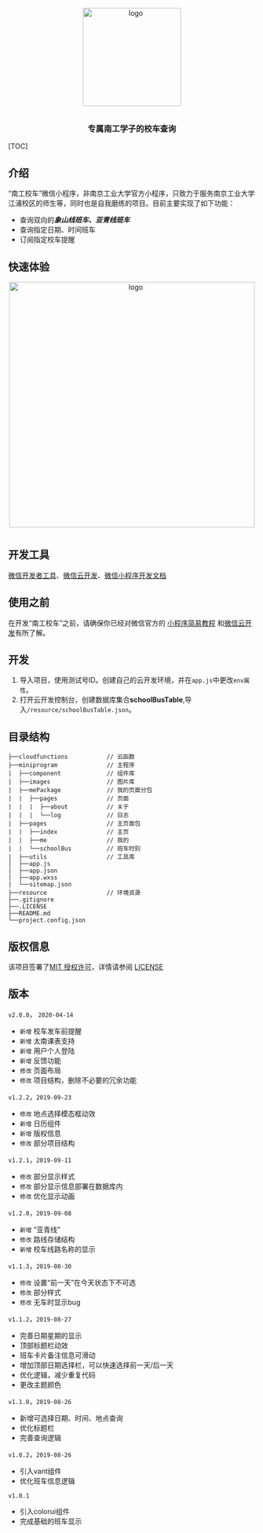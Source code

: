 <p align="center">
  <img alt="logo" src="https://picgo-1256052225.cos.ap-guangzhou.myqcloud.com/img/20200128131530.png" width="200" style="margin-bottom: 10px;">
</p>
<h3 align="center">专属南工学子的校车查询</h3>

[TOC]

## 介绍

“南工校车”微信小程序，非南京工业大学官方小程序，只致力于服务南京工业大学江浦校区的师生等，同时也是自我磨练的项目。目前主要实现了如下功能：

- 查询双向的***象山线班车、亚青线班车***
- 查询指定日期、时间班车
- 订阅指定校车提醒

## 快速体验

<p align="center">
  <img alt="logo" src="https://picgo-1256052225.cos.ap-guangzhou.myqcloud.com/img/20200128131648.png" width="500" style="margin-bottom: 10px;">
</p>




## 开发工具

[微信开发者工具](https://developers.weixin.qq.com/miniprogram/dev/devtools/devtools.html )、[微信云开发](https://developers.weixin.qq.com/miniprogram/dev/wxcloud/basis/getting-started.html)、[微信小程序开发文档](https://developers.weixin.qq.com/miniprogram/dev/framework/)



## 使用之前

在开发“南工校车”之前，请确保你已经对微信官方的 [小程序简易教程](https://mp.weixin.qq.com/debug/wxadoc/dev/) 和[微信云开发](https://developers.weixin.qq.com/miniprogram/dev/wxcloud/basis/getting-started.html)有所了解。

## 开发

1. 导入项目，使用测试号ID。创建自己的云开发环境，并在`app.js`中更改`env属性`。
2. 打开云开发控制台，创建数据库集合**schoolBusTable**,导入`/resource/schoolBusTable.json`。

## 目录结构

```
├──cloudfunctions			// 云函数
├──miniprogram				// 主程序
|  ├──component				// 组件库
|  ├──images				// 图片库
|  ├──mePackage				// 我的页面分包
|  |  ├──pages				// 页面
|  |  |  ├──about			// 关于
|  |  |  └──log				// 日志
|  ├──pages					// 主页面包
|  |  ├──index				// 主页
|  |  ├──me					// 我的
|  |  └──schoolBus			// 班车时刻
|  ├──utils					// 工具库
│  ├──app.js
|  ├──app.json
|  ├──app.wxss
|  └──sitemap.json
├──resource					// 环境资源
├──.gitignore
├──.LICENSE
├──README.md
└──project.config.json

```



## 版权信息

该项目签署了[MIT 授权许可](http://www.opensource.org/licenses/mit-license.php)，详情请参阅 [LICENSE](LICENSE)

## 版本

`v2.0.0`， `2020-04-14`

- `新增` 校车发车前提醒
- `新增` 太南课表支持
- `新增` 用户个人登陆
- `新增` 反馈功能
- `修改` 页面布局
- `修改`  项目结构，删除不必要的冗余功能

`v1.2.2`，`2019-09-23`

- `修改` 地点选择模态框动效
- `新增` 日历组件
- `新增` 版权信息
- `修改` 部分项目结构

`v1.2.1`，`2019-09-11`

- `修改` 部分显示样式
- `修改` 部分显示信息部署在数据库内
- `修改` 优化显示动画

`v1.2.0`，`2019-09-08`

- `新增` “亚青线”
- `修改` 路线存储结构
- `新增` 校车线路名称的显示

`v1.1.3`，`2019-08-30`

- `修改` 设置“前一天”在今天状态下不可选
- `修改` 部分样式
- `修改` 无车时显示bug

`v1.1.2`，`2019-08-27`

- 完善日期星期的显示
- 顶部标题栏动效
- 班车卡片备注信息可滑动
- 增加顶部日期选择栏，可以快速选择前一天/后一天
- 优化逻辑，减少重复代码
- 更改主题颜色

`v1.1.0`，`2019-08-26`

- 新增可选择日期、时间、地点查询
- 优化标题栏
- 完善查询逻辑

`v1.0.2`，`2019-08-26`

- 引入vant组件
- 优化班车信息逻辑

`v1.0.1`

- 引入colorui组件
- 完成基础的班车显示
